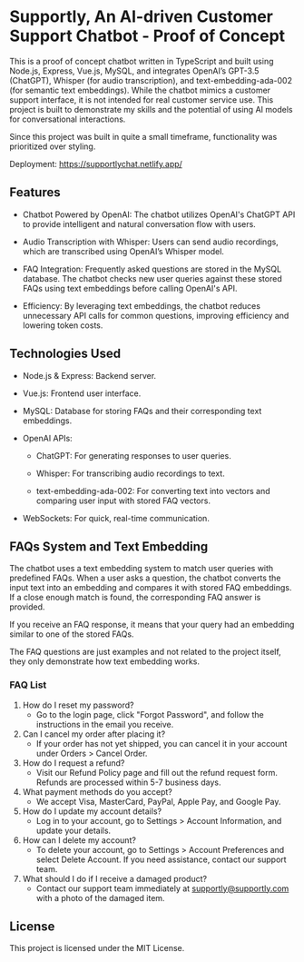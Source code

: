 # Supportly, An AI-driven Customer Support Chatbot - Proof of Concept


This is a proof of concept chatbot written in TypeScript and built using Node.js, Express, Vue.js, MySQL, and integrates OpenAI’s GPT-3.5 (ChatGPT), Whisper (for audio transcription), and text-embedding-ada-002 (for semantic text embeddings). While the chatbot mimics a customer support interface, it is not intended for real customer service use. This project is built to demonstrate my skills and the potential of using AI models for conversational interactions.

Since this project was built in quite a small timeframe, functionality was prioritized over styling.

Deployment: https://supportlychat.netlify.app/

## Features

  * Chatbot Powered by OpenAI: The chatbot utilizes OpenAI's ChatGPT API to provide intelligent and natural conversation flow with users.

  * Audio Transcription with Whisper: Users can send audio recordings, which are transcribed using OpenAI’s Whisper model.

  * FAQ Integration: Frequently asked questions are stored in the MySQL database. The chatbot checks new user queries against these stored FAQs using text embeddings before calling OpenAI's API.

  * Efficiency: By leveraging text embeddings, the chatbot reduces unnecessary API calls for common questions, improving efficiency and lowering token costs.

## Technologies Used

  * Node.js & Express: Backend server.

  * Vue.js: Frontend user interface.

  * MySQL: Database for storing FAQs and their corresponding text embeddings.

  * OpenAI APIs:

     * ChatGPT: For generating responses to user queries.

     * Whisper: For transcribing audio recordings to text.

     * text-embedding-ada-002: For converting text into vectors and comparing user input with stored FAQ vectors.
       
  * WebSockets: For quick, real-time communication.

## FAQs System and Text Embedding

The chatbot uses a text embedding system to match user queries with predefined FAQs. When a user asks a question, the chatbot converts the input text into an embedding and compares it with stored FAQ embeddings. If a close enough match is found, the corresponding FAQ answer is provided.

If you receive an FAQ response, it means that your query had an embedding similar to one of the stored FAQs.

The FAQ questions are just examples and not related to the project itself, they only demonstrate how text embedding works.


### FAQ List

1. How do I reset my password?
   - Go to the login page, click "Forgot Password", and follow the instructions in the email you receive.
2. Can I cancel my order after placing it?
   - If your order has not yet shipped, you can cancel it in your account under Orders > Cancel Order.
3. How do I request a refund?
   - Visit our Refund Policy page and fill out the refund request form. Refunds are processed within 5-7 business days.
4. What payment methods do you accept?
   - We accept Visa, MasterCard, PayPal, Apple Pay, and Google Pay.
5. How do I update my account details?
   - Log in to your account, go to Settings > Account Information, and update your details.
6. How can I delete my account?
   - To delete your account, go to Settings > Account Preferences and select Delete Account. If you need assistance, contact our support team.
7. What should I do if I receive a damaged product?
   - Contact our support team immediately at supportly@supportly.com with a photo of the damaged item.

## License

This project is licensed under the MIT License.
